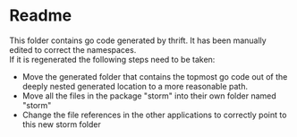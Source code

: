 # Readme
This folder contains go code generated by thrift.  It has been manually edited to correct the namespaces.  
If it is regenerated the following steps need to be taken:

* Move the generated folder that contains the topmost go code out of the deeply nested generated location to a more reasonable path.
* Move all the files in the package "storm" into their own folder named "storm"
* Change the file references in the other applications to correctly point to this new storm folder

